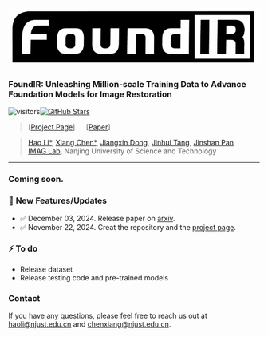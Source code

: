 <p align="center">
  <img src="assets/logo.png" height=120>
</p>

### FoundIR: Unleashing Million-scale Training Data to Advance Foundation Models for Image Restoration
![visitors](https://visitor-badge.laobi.icu/badge?page_id=House-Leo/FoundIR)[![GitHub Stars](https://img.shields.io/github/stars/House-Leo/FoundIR?style=social)](https://github.com/House-Leo/FoundIR)
> [[Project Page](https://www.foundir.net)]  &emsp; [[Paper](https://arxiv.org/abs/2412.01427)]

> [Hao Li*](https://house-leo.github.io/), [Xiang Chen*](https://cschenxiang.github.io/), [Jiangxin Dong](https://scholar.google.com/citations?user=ruebFVEAAAAJ&hl=zh-CN&oi=ao), [Jinhui Tang](https://scholar.google.com/citations?user=ByBLlEwAAAAJ&hl=zh-CN), [Jinshan Pan](https://jspan.github.io/) <br>
> [IMAG Lab](https://imag-njust.net/), Nanjing University of Science and Technology

<!-- --- -->
<!-- <p align="center">
  <img width="800" src="./assets/fig1.png">
</p> -->

<!-- *CFDVSR mainly consists of a propagation module with the discriminative alignment correction (DAC) and a collaborative feedback propagation (CFP) module. The DAC uses shallow features ft to explore more details information after feature warping, which corrects the aligned features for propagation.  The Feedback ConvGRU and gated collaborate feed-forward block (GCFB) in CFP bring more temporal interactions between different timestep featuresfrom forward and backward propagation simultaneously.* -->

---

### Coming soon.

### 🚩 **New Features/Updates**

- ✅ December 03, 2024. Release paper on [arxiv](https://arxiv.org/abs/2412.01427).
- ✅ November 22, 2024. Creat the repository and the [project page](https://www.foundir.net).

### ⚡ **To do**
- Release dataset
- Release testing code and pre-trained models



<!-- ### Results
- **Quantitative Results**
<img width="800" src="./assets/quantitative_results.png">

- **Qualitative Results**
<img width="800" src="./assets/qualitative_1.png">
<img width="803" src="./assets/qualitative_2.png"> -->


<!-- ### Citation
If this work is helpful for your research, please consider citing the following BibTeX entry.
```

 ``` -->


### Contact
If you have any questions, please feel free to reach us out at <a href="mailto:haoli@njust.edu.cn">haoli@njust.edu.cn</a> and <a href="mailto:chenxiang@njust.edu.cn">chenxiang@njust.edu.cn</a>.
